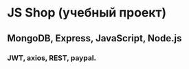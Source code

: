 # JS Shop (учебный проект)  
## MongoDB, Express, JavaScript, Node.js  
### JWT, axios, REST, paypal.
